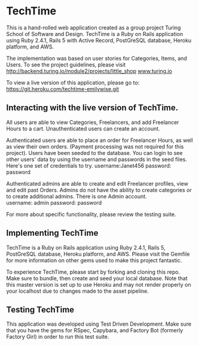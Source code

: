 
# TechTime
This is a hand-rolled web application created as a group project Turing School of Software and Design. TechTime is a Ruby on Rails application using Ruby 2.4.1, Rails 5 with Active Record, PostGreSQL database, Heroku platform, and AWS.

The implementation was based on user stories for Categories, Items, and Users.
To see the project guidelines, please visit http://backend.turing.io/module2/projects/little_shop
www.turing.io

To view a live version of this application, please go to:
https://git.heroku.com/techtime-emilywise.git

## Interacting with the live version of TechTime.
All users are able to view Categories, Freelancers, and add Freelancer Hours to a cart. Unauthenticated users can create an account.

Authenticated users are able to place an order for Freelancer Hours, as well as view their own orders. (Payment processing was not required for this project).
Users have been seeded to the database. You can login to see other users' data by using the username and passwords in the seed files. Here's one set of credentials to try.
username:Janet456
password: password

Authenticated admins are able to create and edit Freelancer profiles, view and edit past Orders. Admins do not have the ability to create categories or to create additional admins. There is one Admin account.  
username: admin
password: password

For more about specific functionality, please review the testing suite.

## Implementing TechTime
TechTime is a Ruby on Rails application using Ruby 2.4.1, Rails 5, PostGreSQL database, Heroku platform, and AWS. Please visit the Gemfile for more information on other gems used to make this project fantastic.

To experience TechTime, please start by forking and cloning this repo.
Make sure to bundle, then create and seed your local database.  Note that this master version is set up to use Heroku and may not render properly on your localhost due to changes made to the asset pipeline.

## Testing TechTime
This application was developed using Test Driven Development. Make sure that you have the gems for RSpec, Capybara, and Factory Bot (formerly Factory Girl) in order to run this test suite.
